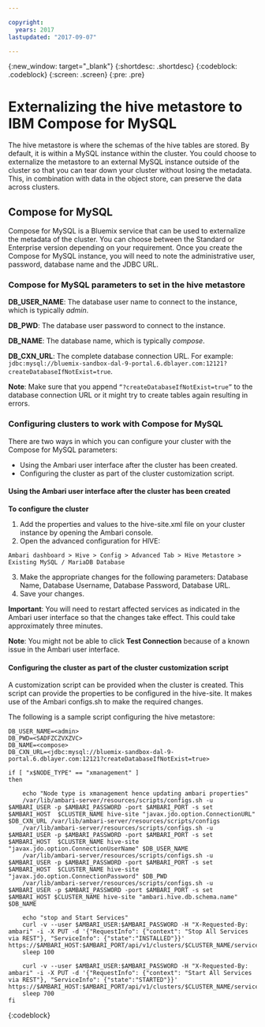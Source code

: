 ```yaml
---

copyright:
  years: 2017
lastupdated: "2017-09-07"

---
```


<!-- Attribute definitions -->
{:new_window: target="_blank"}
{:shortdesc: .shortdesc}
{:codeblock: .codeblock}
{:screen: .screen}
{:pre: .pre}

# Externalizing the hive metastore to IBM Compose for MySQL
The hive metastore is where the schemas of the hive tables are stored. By default, it is within a MySQL instance within the cluster. You could choose to externalize the metastore to an external MySQL instance outside of the cluster so that you can tear down your cluster without losing the metadata. This, in combination with data in the object store, can preserve the data across clusters.

## Compose for MySQL
Compose for MySQL is a Bluemix service that can be used to externalize the metadata of the cluster. You can choose between the Standard or Enterprise version depending on your requirement. Once you create the Compose for MySQL instance, you will need to note the administrative user, password, database name and the JDBC URL.

### Compose for MySQL parameters to set in the hive metastore

**DB_USER_NAME**: The database user name to connect to the instance, which is typically *admin*.

**DB_PWD**: The database user password to connect to the instance.

**DB_NAME**: The database name, which is typically *compose*.

**DB_CXN_URL**: The complete database connection URL. For example: ```jdbc:mysql://bluemix-sandbox-dal-9-portal.6.dblayer.com:12121?createDatabaseIfNotExist=true```.

**Note**: Make sure that you append ```“?createDatabaseIfNotExist=true”``` to the database connection URL or it might try to create tables again resulting in errors.

### Configuring clusters to work with Compose for MySQL
There are two ways in which you can configure your cluster with the Compose for MySQL parameters:

* Using the Ambari user interface after the cluster has been created.
* Configuring the cluster as part of the cluster customization script.

#### Using the Ambari user interface after the cluster has been created

**To configure the cluster**

1. Add the properties and values to the hive-site.xml file on your cluster instance by opening the Ambari console.
2. Open the advanced configuration for HIVE:

  `Ambari dashboard > Hive > Config > Advanced Tab > Hive Metastore > Existing MySQL / MariaDB Database`

3. Make the appropriate changes for the following parameters: Database Name, Database Username, Database Password, Database URL.
4. Save your changes.

**Important**: You will need to restart affected services as indicated in the Ambari user interface so that the changes take effect. This could take approximately three minutes.

**Note**: You might not be able to click **Test Connection** because of a known issue in the Ambari user interface.

#### Configuring the cluster as part of the cluster customization script
A customization script can be provided when the cluster is created. This script can provide the properties to be configured in the hive-site. It makes use of the Ambari configs.sh to make the required changes.

The following is a sample script configuring the hive metastore:
```
DB_USER_NAME=<admin>
DB_PWD=<SADFZCZVXZVC>
DB_NAME=<compose>
DB_CXN_URL=<jdbc:mysql://bluemix-sandbox-dal-9-portal.6.dblayer.com:12121?createDatabaseIfNotExist=true>

if [ "x$NODE_TYPE" == "xmanagement" ]
then

    echo "Node type is xmanagement hence updating ambari properties"
    /var/lib/ambari-server/resources/scripts/configs.sh -u $AMBARI_USER -p $AMBARI_PASSWORD -port $AMBARI_PORT -s set $AMBARI_HOST  $CLUSTER_NAME hive-site "javax.jdo.option.ConnectionURL" $DB_CXN_URL /var/lib/ambari-server/resources/scripts/configs
    /var/lib/ambari-server/resources/scripts/configs.sh -u $AMBARI_USER -p $AMBARI_PASSWORD -port $AMBARI_PORT -s set $AMBARI_HOST  $CLUSTER_NAME hive-site "javax.jdo.option.ConnectionUserName" $DB_USER_NAME
    /var/lib/ambari-server/resources/scripts/configs.sh -u $AMBARI_USER -p $AMBARI_PASSWORD -port $AMBARI_PORT -s set $AMBARI_HOST  $CLUSTER_NAME hive-site "javax.jdo.option.ConnectionPassword" $DB_PWD
    /var/lib/ambari-server/resources/scripts/configs.sh -u $AMBARI_USER -p $AMBARI_PASSWORD -port $AMBARI_PORT -s set $AMBARI_HOST $CLUSTER_NAME hive-site "ambari.hive.db.schema.name" $DB_NAME

    echo "stop and Start Services"
    curl -v --user $AMBARI_USER:$AMBARI_PASSWORD -H "X-Requested-By: ambari" -i -X PUT -d '{"RequestInfo": {"context": "Stop All Services via REST"}, "ServiceInfo": {"state":"INSTALLED"}}' https://$AMBARI_HOST:$AMBARI_PORT/api/v1/clusters/$CLUSTER_NAME/services
    sleep 100

    curl -v --user $AMBARI_USER:$AMBARI_PASSWORD -H "X-Requested-By: ambari" -i -X PUT -d '{"RequestInfo": {"context": "Start All Services via REST"}, "ServiceInfo": {"state":"STARTED"}}' https://$AMBARI_HOST:$AMBARI_PORT/api/v1/clusters/$CLUSTER_NAME/services
    sleep 700
fi
```
{:codeblock}
